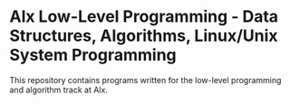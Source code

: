 # Alx Low-Level Programming - Data Structures, Algorithms, Linux/Unix System Programming
This repository contains programs written for the low-level programming and algorithm track at Alx.
